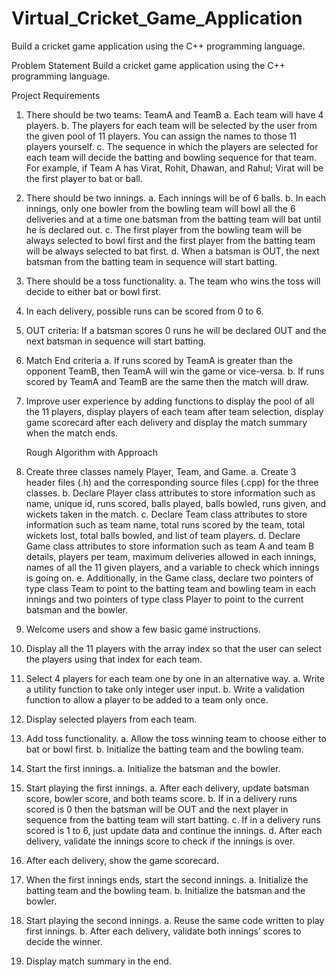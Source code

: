 # Virtual_Cricket_Game_Application
Build a cricket game application using the C++ programming language.

Problem Statement
Build a cricket game application using the C++ programming language.



Project Requirements
1. There should be two teams: TeamA and TeamB
    a. Each team will have 4 players.
    b. The players for each team will be selected by the user from the given pool of 11
    players. You can assign the names to those 11 players yourself.
    c. The sequence in which the players are selected for each team will decide the
    batting and bowling sequence for that team. For example, if Team A has Virat,
    Rohit, Dhawan, and Rahul; Virat will be the first player to bat or ball.
2. There should be two innings.
    a. Each innings will be of 6 balls.
    b. In each innings, only one bowler from the bowling team will bowl all the 6
    deliveries and at a time one batsman from the batting team will bat until he is
    declared out.
    c. The first player from the bowling team will be always selected to bowl first and
    the first player from the batting team will be always selected to bat first.
    d. When a batsman is OUT, the next batsman from the batting team in sequence
    will start batting.
3. There should be a toss functionality.
    a. The team who wins the toss will decide to either bat or bowl first.
4. In each delivery, possible runs can be scored from 0 to 6.
5. OUT criteria: If a batsman scores 0 runs he will be declared OUT and the next batsman in
    sequence will start batting.
6. Match End criteria
    a. If runs scored by TeamA is greater than the opponent TeamB, then TeamA will
    win the game or vice-versa.
    b. If runs scored by TeamA and TeamB are the same then the match will draw.
7. Improve user experience by adding functions to display the pool of all the 11 players,
    display players of each team after team selection, display game scorecard after each
    delivery and display the match summary when the match ends.
    
    
    
    
    
    Rough Algorithm with Approach
1. Create three classes namely Player, Team, and Game.
    a. Create 3 header files (.h) and the corresponding source files (.cpp) for the three
    classes.
    b. Declare Player class attributes to store information such as name, unique id, runs
    scored, balls played, balls bowled, runs given, and wickets taken in the match.
    c. Declare Team class attributes to store information such as team name, total runs
    scored by the team, total wickets lost, total balls bowled, and list of team players.
    d. Declare Game class attributes to store information such as team A and team B
    details, players per team, maximum deliveries allowed in each innings, names of
    all the 11 given players, and a variable to check which innings is going on.
    e. Additionally, in the Game class, declare two pointers of type class Team to point
    to the batting team and bowling team in each innings and two pointers of type
    class Player to point to the current batsman and the bowler.
    
2. Welcome users and show a few basic game instructions.
3. Display all the 11 players with the array index so that the user can select the players
    using that index for each team.
4. Select 4 players for each team one by one in an alternative way.
    a. Write a utility function to take only integer user input.
    b. Write a validation function to allow a player to be added to a team only once.
5. Display selected players from each team.
6. Add toss functionality.
    a. Allow the toss winning team to choose either to bat or bowl first.
    b. Initialize the batting team and the bowling team.
7. Start the first innings.
    a. Initialize the batsman and the bowler.
8. Start playing the first innings.
    a. After each delivery, update batsman score, bowler score, and both teams score.
    b. If in a delivery runs scored is 0 then the batsman will be OUT and the next player
    in sequence from the batting team will start batting.
    c. If in a delivery runs scored is 1 to 6, just update data and continue the innings.
    d. After each delivery, validate the innings score to check if the innings is over.
9. After each delivery, show the game scorecard.
10. When the first innings ends, start the second innings.
    a. Initialize the batting team and the bowling team.
    b. Initialize the batsman and the bowler.
11. Start playing the second innings.
    a. Reuse the same code written to play first innings.
    b. After each delivery, validate both innings’ scores to decide the winner.
12. Display match summary in the end.


